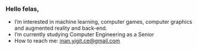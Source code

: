 ### Hello felas,

-  I’m interested in machine learning, computer games, computer graphics and augmented reality and back-end.
-  I’m currently studying Computer Engineering as a Senior 
-  How to reach me: inan.yigit.ce@gmail.com
